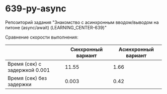 # 639-py-async

Репозиторий задания "Знакомство с асинхронным вводом/выводом на питоне (async/await) (LEARNING_CENTER-639)"

Сравнение скорости выполнения:

|                               | Синхронный вариант | Асинхронный вариант |
|-------------------------------|--------------------|---------------------|
| Время (сек) с задержкой 0.001 | 11.55              | 1.66                |
| Время (сек) без задержки      | 0.003              | 0.42                |